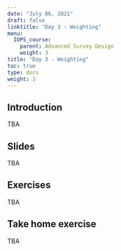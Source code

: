 ```yaml
---
date: "July 06, 2021"
draft: false
linktitle: "Day 3 - Weighting"
menu:
  IOPS_course:
    parent: Advanced Survey Design
    weight: 3
title: "Day 3 - Weighting"
toc: true
type: docs
weight: 3
---
```


## Introduction

TBA

## Slides

TBA

## Exercises

TBA

## Take home exercise

TBA